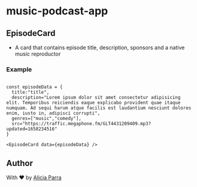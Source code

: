# music-podcast-app

## EpisodeCard

- A card that contains episode title, description, sponsors and a native music reproductor

### Example

```tsx

const episodeData = {
  title:"title",
  description="Lorem ipsum dolor sit amet consectetur adipisicing elit. Temporibus reiciendis eaque explicabo provident quae itaque numquam. Ad sequi harum atque facilis est laudantium nesciunt dolores enim, iusto in, adipisci corrupti",
  genres=["music","comedy"],
  src="https://traffic.megaphone.fm/GLT4431209409.mp3?updated=1658234516"
}

<EpisodeCard data={episodeData} />
```

## Author

With ❤️ by [Alicia Parra](https://github.com/aliparra)
